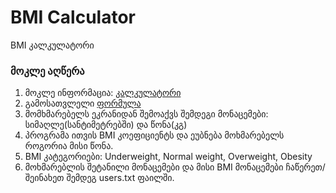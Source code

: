 # BMI Calculator

BMI კალკულატორი

### მოკლე აღწერა

1. მოკლე ინფორმაცია: [კალკულატორი](https://www.nhlbi.nih.gov/health/educational/lose_wt/BMI/bmi-m.htm)
2. გამოსათვლელი [ფორმულა](https://4.bp.blogspot.com/-nBF9Z1tFGhI/W3MqbdD0j7I/AAAAAAAAAIs/UdyXTIxsBT8Pl8usABxEK_Fusj5S0SnBQCLcBGAs/s1600/HOW%2BTO%2BCALCULATE%2BBODY%2BMASS%2BINDEX%2BBMI.jpg)
3. მომხმარებელს ეკრანიდან შემოაქვს შემდეგი მონაცემები: სიმაღლე(სანტიმეტრებში) და წონა(კგ)
4. პროგრამა ითვის BMI კოეფიციენტს და ეუბნება მოხმარებელს როგორია მისი წონა.
5. BMI კატეგორიები: Underweight, Normal weight, Overweight, Obesity 
6. მოხმარებლის შეტანილი მონაცემები და მისი BMI მონაცემები ჩაწერეთ/შეინახეთ შემდეგ users.txt ფაილში.